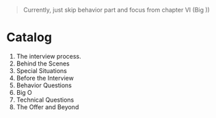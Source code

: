 > Currently, just skip behavior part and focus from chapter VI (Big ))

# Catalog
1. The interview process.
2. Behind the Scenes
3. Special Situations
4. Before the Interview
5. Behavior Questions
6. Big O
7. Technical Questions
8. The Offer and Beyond
<!--stackedit_data:
eyJoaXN0b3J5IjpbLTIwOTg3NjUyOTJdfQ==
-->